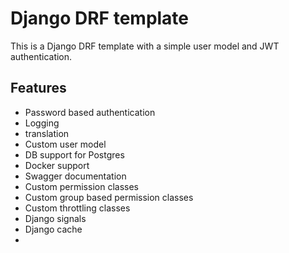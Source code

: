 # Django DRF template
This is a Django DRF template with a simple user model and JWT authentication.

## Features
- Password based authentication
- Logging
- translation
- Custom user model
- DB support for Postgres
- Docker support
- Swagger documentation
- Custom permission classes
- Custom group based permission classes
- Custom throttling classes
- Django signals
- Django cache
- 